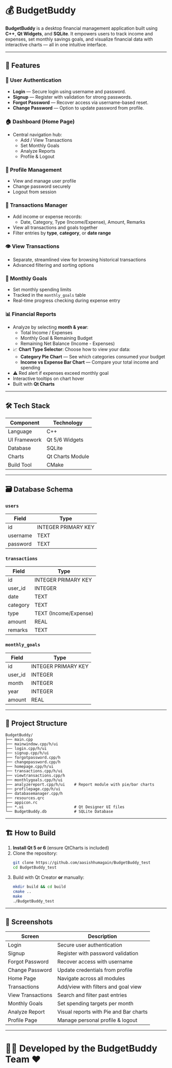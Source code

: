 ﻿# 💰 BudgetBuddy

**BudgetBuddy** is a desktop financial management application built using **C++**, **Qt Widgets**, and **SQLite**. It empowers users to track income and expenses, set monthly savings goals, and visualize financial data with interactive charts — all in one intuitive interface.

---

## 🚀 Features

### 🔐 User Authentication
- **Login** — Secure login using username and password.
- **Signup** — Register with validation for strong passwords.
- **Forgot Password** — Recover access via username-based reset.
- **Change Password** — Option to update password from profile.

### 🏠 Dashboard (Home Page)
- Central navigation hub:
  - Add / View Transactions
  - Set Monthly Goals
  - Analyze Reports
  - Profile & Logout

### 💼 Profile Management
- View and manage user profile
- Change password securely
- Logout from session

### 💸 Transactions Manager
- Add income or expense records:
  - Date, Category, Type (Income/Expense), Amount, Remarks
- View all transactions and goals together
- Filter entries by **type**, **category**, or **date range**

### 👁️ View Transactions
- Separate, streamlined view for browsing historical transactions
- Advanced filtering and sorting options

### 🎯 Monthly Goals
- Set monthly spending limits
- Tracked in the `monthly_goals` table
- Real-time progress checking during expense entry

### 📊 Financial Reports
- Analyze by selecting **month & year**:
  - Total Income / Expenses
  - Monthly Goal & Remaining Budget
  - Remaining Net Balance (Income - Expenses)
- 📈 **Chart Type Selector**: Choose how to view your data:
  - **Category Pie Chart** — See which categories consumed your budget
  - **Income vs Expense Bar Chart** — Compare your total income and spending
- ⚠️ Red alert if expenses exceed monthly goal
- Interactive tooltips on chart hover
- Built with **Qt Charts**

---

## 🛠️ Tech Stack

| Component    | Technology       |
|--------------|------------------|
| Language     | C++              |
| UI Framework | Qt 5/6 Widgets   |
| Database     | SQLite           |
| Charts       | Qt Charts Module |
| Build Tool   | CMake            |

---

## 🗃️ Database Schema

### `users`
| Field    | Type                |
|----------|---------------------|
| id       | INTEGER PRIMARY KEY |
| username | TEXT                |
| password | TEXT                |

### `transactions`
| Field    | Type                   |
|----------|------------------------|
| id       | INTEGER PRIMARY KEY    |
| user_id  | INTEGER                |
| date     | TEXT                   |
| category | TEXT                   |
| type     | TEXT (Income/Expense)  |
| amount   | REAL                   |
| remarks  | TEXT                   |

### `monthly_goals`
| Field    | Type                |
|----------|---------------------|
| id       | INTEGER PRIMARY KEY |
| user_id  | INTEGER             |
| month    | INTEGER             |
| year     | INTEGER             |
| amount   | REAL                |

---

## 📁 Project Structure

```
BudgetBuddy/
├── main.cpp
├── mainwindow.cpp/h/ui
├── login.cpp/h/ui
├── signup.cpp/h/ui
├── forgotpassword.cpp/h
├── changepassword.cpp/h
├── homepage.cpp/h/ui
├── transactions.cpp/h/ui
├── viewtransactions.cpp/h
├── monthlygoals.cpp/h/ui
├── analyzereport.cpp/h/ui    # Report module with pie/bar charts
├── profilepage.cpp/h/ui
├── databasemanager.cpp/h
├── resources.qrc
├── appicon.rc
├── *.ui                      # Qt Designer UI files
└── BudgetBuddy.db            # SQLite Database
```

---

## 🏗️ How to Build

1. **Install Qt 5 or 6** (ensure QtCharts is included)
2. Clone the repository:
   ```bash
   git clone https://github.com/aasishhumagain/BudgetBuddy_test
   cd BudgetBuddy_test
   ```
3. Build with Qt Creator **or** manually:
   ```bash
   mkdir build && cd build
   cmake ..
   make
   ./BudgetBuddy_test
   ```

---

## 📸 Screenshots

| Screen            | Description                            |
|-------------------|----------------------------------------|
| Login             | Secure user authentication             |
| Signup            | Register with password validation      |
| Forgot Password   | Recover access with username           |
| Change Password   | Update credentials from profile        |
| Home Page         | Navigate across all modules            |
| Transactions      | Add/view with filters and goal view    |
| View Transactions | Search and filter past entries         |
| Monthly Goals     | Set spending targets per month         |
| Analyze Report    | Visual reports with Pie and Bar charts |
| Profile Page      | Manage personal profile & logout       |

---

# 🧑‍💻 Developed by the BudgetBuddy Team ❤️


